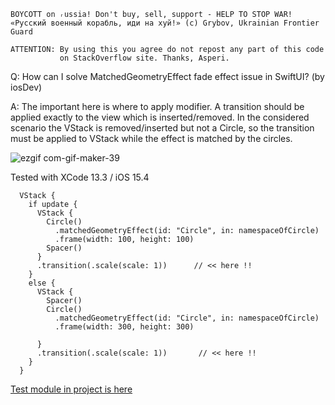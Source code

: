 ```
BOYCOTT on ᵣussia! Don't buy, sell, support - HELP TO STOP WAR!
«Русский военный корабль, иди на хуй!» (c) Grybov, Ukrainian Frontier Guard

ATTENTION: By using this you agree do not repost any part of this code
           on StackOverflow site. Thanks, Asperi.
```

Q: How can I solve MatchedGeometryEffect fade effect issue in SwiftUI? (by iosDev)

A: The important here is where to apply modifier. A transition should be applied
exactly to the view which is inserted/removed. In the considered scenario the VStack
is removed/inserted but not a Circle, so the transition must be applied to VStack
while the effect is matched by the circles.

![ezgif com-gif-maker-39](https://user-images.githubusercontent.com/62171579/164878755-adf7e086-ba51-4b06-aaf2-ec04ce8d9cb2.gif)

Tested with XCode 13.3 / iOS 15.4

      VStack {
        if update {
          VStack {
            Circle()
              .matchedGeometryEffect(id: "Circle", in: namespaceOfCircle)
              .frame(width: 100, height: 100)
            Spacer()
          }
          .transition(.scale(scale: 1))      // << here !!
        }
        else {
          VStack {
            Spacer()
            Circle()
              .matchedGeometryEffect(id: "Circle", in: namespaceOfCircle)
              .frame(width: 300, height: 300)

          }
          .transition(.scale(scale: 1))       // << here !!
        }
      }

[Test module in project is here](https://github.com/Asperi-Demo/4SwiftUI/blob/master/PlayOn_iOS/PlayOn_iOS/Findings/TestColorFadeEffect.swift)
